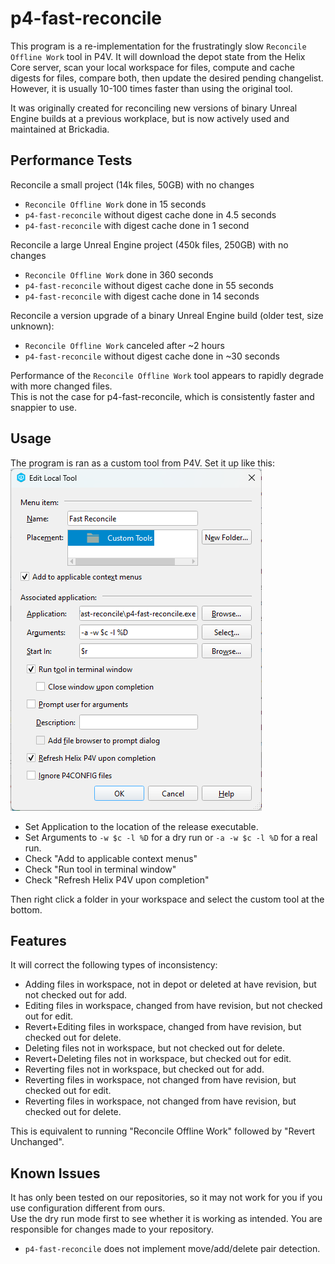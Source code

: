 # p4-fast-reconcile

This program is a re-implementation for the frustratingly slow `Reconcile Offline Work` tool in P4V. It will download the depot state from the Helix Core server, scan your local workspace for files, compute and cache digests for files, compare both, then update the desired pending changelist. However, it is usually 10-100 times faster than using the original tool.

It was originally created for reconciling new versions of binary Unreal Engine builds at a previous workplace, but is now actively used and maintained at Brickadia.

## Performance Tests

Reconcile a small project (14k files, 50GB) with no changes
- `Reconcile Offline Work` done in 15 seconds
- `p4-fast-reconcile` without digest cache done in 4.5 seconds
- `p4-fast-reconcile` with digest cache done in 1 second

Reconcile a large Unreal Engine project (450k files, 250GB) with no changes
- `Reconcile Offline Work` done in 360 seconds
- `p4-fast-reconcile` without digest cache done in 55 seconds 
- `p4-fast-reconcile` with digest cache done in 14 seconds

Reconcile a version upgrade of a binary Unreal Engine build (older test, size unknown):
- `Reconcile Offline Work` canceled after ~2 hours
- `p4-fast-reconcile` without digest cache done in ~30 seconds

Performance of the `Reconcile Offline Work` tool appears to rapidly degrade with more changed files.  
This is not the case for p4-fast-reconcile, which is consistently faster and snappier to use.

## Usage

The program is ran as a custom tool from P4V. Set it up like this:
![Custom Tool Setup](img/custom_tool.png)

- Set Application to the location of the release executable.
- Set Arguments to `-w $c -l %D` for a dry run or `-a -w $c -l %D` for a real run.
- Check "Add to applicable context menus"
- Check "Run tool in terminal window"
- Check "Refresh Helix P4V upon completion"

Then right click a folder in your workspace and select the custom tool at the bottom.

## Features

It will correct the following types of inconsistency:

- Adding files in workspace, not in depot or deleted at have revision, but not checked out for add.
- Editing files in workspace, changed from have revision, but not checked out for edit.
- Revert+Editing files in workspace, changed from have revision, but checked out for delete.
- Deleting files not in workspace, but not checked out for delete.
- Revert+Deleting files not in workspace, but checked out for edit.
- Reverting files not in workspace, but checked out for add.
- Reverting files in workspace, not changed from have revision, but checked out for edit.
- Reverting files in workspace, not changed from have revision, but checked out for delete.

This is equivalent to running "Reconcile Offline Work" followed by "Revert Unchanged".

## Known Issues

It has only been tested on our repositories, so it may not work for you if you use configuration different from ours.  
Use the dry run mode first to see whether it is working as intended. You are responsible for changes made to your repository.

- `p4-fast-reconcile` does not implement move/add/delete pair detection.
